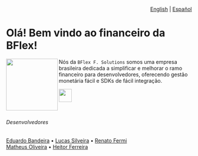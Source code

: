 <div align="right">
  
  [English](./ENGLISH.md) | [Español](./SPANISH.md)
</div>

# Olá! Bem vindo ao financeiro da BFlex!

<img align="left" height="140" src="https://imgur.com/vgLnKNc.png"/>

Nós da `BFlex F. Solutions` somos uma empresa brasileira dedicada a simplificar e melhorar o ramo financeiro para desenvolvedores, oferecendo gestão monetária fácil e SDKs de fácil integração.

<a href="https://bflex.tech" target="_blank"><img height="35px" src="https://img.shields.io/badge/Saiba%20mais-843057"></a>
<br>
<br>

##

###### Desenvolvedores
[Eduardo Bandeira](https://github.com/EngBandeira)  • [Lucas Silveira](https://github.com/lucasFelixSilveira) • [Renato Fermi](https://github.com/repiazza) <br>
[Matheus Oliveira](https://github.com/matheusxdev)  • [Heitor Ferreira](https://github.com/Hector2523) 


